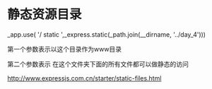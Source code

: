 # 静态资源目录

_app.use( '/ static ',_express.static(_path.join(__dirname, '../day_4')))

第一个参数表示以这个目录作为www目录    

第二个参数表示 在这个文件夹下面的所有文件都可以做静态的访问

<http://www.expressjs.com.cn/starter/static-files.html>


